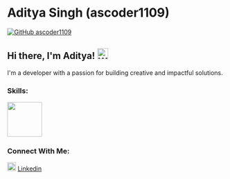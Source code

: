 # Aditya Singh (ascoder1109)

[![GitHub ascoder1109](https://img.shields.io/github/followers/ascoder1109?label=Follow&style=social)](https://github.com/ascoder1109)

## Hi there, I'm Aditya! <img src = "https://public.bl.files.1drv.com/y4m1ILZ4yMQofocj3HxuEoMdbN6JtMndNiUpbPmV2bZ0kEbNNvDSkiH4m-vVp586XZYwpjmR0542mHtmpYEe4vYufY4v9uMA8VjQyMlZ0emghv4cWP6mcIXPvsFe8WmMAf9MefnhlZzxgKG2_DvXgcWi2B76ok53OXDlAQodHxbeRpr9r_BcyTTmNuYE8gXWSmzmtvr4YllISnCPh9ErYz8u_ZNmPs6o49dn1snh9ky0oc" width="25" height="25" alt="Waving hand" >

I'm a developer with a passion for building creative and impactful solutions.

### Skills:
<p>
  <img src = "https://bl6pap004files.storage.live.com/y4mdvwXsFVJapF7NcFSdzAG7IXWU9sJRJRUnqIidKgy5NPK8Es8q6y1Em6e0_wpAc2ewUpLzoTAQLYYER83tkf5U1bZAMKsUMKjn8GiZEbA5-OBuJYjBq6xIJs-bycXrL0J3VKSTe0ZB70P6-jhrRL3aQ1re1upXp8-CXiZvSvERG6mXyN09vTucriETl-5lbayUkYV4EoKVWizHd0nqgiLBJrnyXMTQhY8PgESQ4PV2BM?encodeFailures=1&width=1302&height=868" height="80" style="margin-right: 10px;>
  <img src="https://bl6pap004files.storage.live.com/y4mo0zE9yUc7gRm2Hlj1qsflLa7SA7sGa_qpxMcpU2ghCGokZmvdn9RSzhiK2l97gXY-RU57lN_Uq_0qF4mi_CEbYGmGhmDvBy9xnxW5ecC3dqvelM_z9t1IdY25k8A9g9KviU1NKcRTZZtJ6SkQTT6J5Y_oTHPrG2O34R2piM2QrhpJ4pZKYb-vwrrJyI4FvAba5WL54KH6f_pBmlUQ8hPJgowhqChEVTepX8As1cZIEM?encodeFailures=1&width=1920&height=557" height="40" style="margin-right: 10px;>
  <img src="https://bl6pap004files.storage.live.com/y4m41nxaZCWPzp62QWRVn2thZT0g1Psx1AuAPWNXEpuGxvZ_ba6iJ35-yHGZUsH52BYZNKRpbKi2HR8ftrKYWwM0KNwFsPxeEbdHANE1IGHXCCnPy19stWUTcdXxMbMZpsWdUJQpM6XyiGBSXRloD4cuO_nZ9_mKbbMMhxvp-bQxXwgRbBI1JX_lqX5n112U0QjnwsaN-9y-oyaXS5vEaetfJMi5Qc5yJALHxz0GtG_mJg?encodeFailures=1&width=953&height=272" height="40" style="margin-right: 10px;>
  <img src="https://bl6pap004files.storage.live.com/y4mV9vlOhtUDCnrztmZA4wDXojwyJ98eqsOsb2zDiX5gp9tt8EC4aP87K9NBVdzW37d0f1avltjtVbytYar6jxqo1hYrVmeSQuSKg3II4RfehzDPT0cXG2GWSrwWBWEjQgyI_iXaB69Uxifxo0kgo68AyIgua3wySCvHKrkZBqYRN1SUWU9zLadKlJJE40x2F87gE2cSxotHGf8FXEVvZHFIwQYkfsSc4Y1BrrvOWTEmlY?encodeFailures=1&width=2034&height=358" height="40" >
</p>

### Connect With Me:
<p>
  <img src = "https://bl6pap004files.storage.live.com/y4mooE8EDmutawKv_pTik73_MHtdZAKINht1bESqJe37zH3EtCHNjITIq7_a-yy_Bqh5bl8P-ID9nqin86YiLixBDfeISPPImO3Gwo-50rvDB5p8tdWr8tcZVl-LgutCxSJvvhTXm2D4LLdFI0Vl3w3JhOQYKghLJQ1CuOb2FE2CONwOFaEs-ldoeTT0O4U5KMPg4-rOtAF9dicKARzxocJtLd8jCeiMr5VoLvGWfhklec?encodeFailures=1&width=800&height=707" height="20" href="https://www.linkedin.com/in/aditya-singh-299189231/">
  <a href = "https://www.linkedin.com/in/aditya-singh-299189231/">Linkedin</a>
</p>
